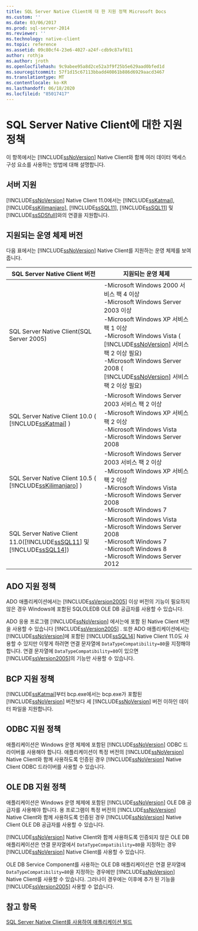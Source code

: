 ```yaml
---
title: SQL Server Native Client에 대 한 지원 정책 Microsoft Docs
ms.custom: ''
ms.date: 03/06/2017
ms.prod: sql-server-2014
ms.reviewer: ''
ms.technology: native-client
ms.topic: reference
ms.assetid: 09c80cf4-23e6-4027-a24f-cdb9c87af811
author: rothja
ms.author: jroth
ms.openlocfilehash: 9c9abee95a8d2ce52a3f9f25b5e629aad0bfed1d
ms.sourcegitcommit: 57f1d15c67113bbadd40861b886d6929aacd3467
ms.translationtype: MT
ms.contentlocale: ko-KR
ms.lasthandoff: 06/18/2020
ms.locfileid: "85017417"
---
```

# <a name="support-policies-for-sql-server-native-client"></a>SQL Server Native Client에 대한 지원 정책
  이 항목에서는 [!INCLUDE[ssNoVersion](../../../includes/ssnoversion-md.md)] Native Client와 함께 여러 데이터 액세스 구성 요소를 사용하는 방법에 대해 설명합니다.  
  
## <a name="server-support"></a>서버 지원  
 [!INCLUDE[ssNoVersion](../../../includes/ssnoversion-md.md)] Native Client 11.0에서는 [!INCLUDE[ssKatmai](../../../includes/sskatmai-md.md)], [!INCLUDE[ssKilimanjaro](../../../includes/sskilimanjaro-md.md)], [!INCLUDE[ssSQL11](../../../includes/sssql11-md.md)], [!INCLUDE[ssSQL11](../../../includes/sssql11-md.md)] 및 [!INCLUDE[ssSDSfull](../../../includes/sssdsfull-md.md)]와의 연결을 지원합니다.  
  
## <a name="supported-operating-system-versions"></a>지원되는 운영 체제 버전  
 다음 표에서는 [!INCLUDE[ssNoVersion](../../../includes/ssnoversion-md.md)] Native Client를 지원하는 운영 체제를 보여 줍니다.  
  
|SQL Server Native Client 버전|지원되는 운영 체제|  
|--------------------------------------|---------------------------------|  
|SQL Server Native Client(SQL Server 2005)|-Microsoft Windows 2000 서비스 팩 4 이상<br />-Microsoft Windows Server 2003 이상<br />-Microsoft Windows XP 서비스 팩 1 이상<br />-Microsoft Windows Vista ( [!INCLUDE[ssNoVersion](../../../includes/ssnoversion-md.md)] 서비스 팩 2 이상 필요)<br />-Microsoft Windows Server 2008 ( [!INCLUDE[ssNoVersion](../../../includes/ssnoversion-md.md)] 서비스 팩 2 이상 필요)|  
|SQL Server Native Client 10.0 ( [!INCLUDE[ssKatmai](../../../includes/sskatmai-md.md)] )|-Microsoft Windows Server 2003 서비스 팩 2 이상<br />-Microsoft Windows XP 서비스 팩 2 이상<br />-Microsoft Windows Vista<br />-Microsoft Windows Server 2008|  
|SQL Server Native Client 10.5 ( [!INCLUDE[ssKilimanjaro](../../../includes/sskilimanjaro-md.md)] )|-Microsoft Windows Server 2003 서비스 팩 2 이상<br />-Microsoft Windows XP 서비스 팩 2 이상<br />-Microsoft Windows Vista<br />-Microsoft Windows Server 2008<br />-Microsoft Windows 7|  
|SQL Server Native Client 11.0([!INCLUDE[ssSQL11](../../../includes/sssql11-md.md)] 및 [!INCLUDE[ssSQL14](../../../includes/sssql14-md.md)])|-Microsoft Windows Vista<br />-Microsoft Windows Server 2008<br />-Microsoft Windows 7<br />-Microsoft Windows 8<br />-Microsoft Windows Server 2012|  
  
## <a name="ado-support-policies"></a>ADO 지원 정책  
 ADO 애플리케이션에서는 [!INCLUDE[ssVersion2005](../../../includes/ssversion2005-md.md)] 이상 버전의 기능이 필요하지 않은 경우 Windows에 포함된 SQLOLEDB OLE DB 공급자를 사용할 수 있습니다.  
  
 ADO 응용 프로그램 [!INCLUDE[ssNoVersion](../../../includes/ssnoversion-md.md)] 에서는에 포함 된 Native Client 버전을 사용할 수 있습니다 [!INCLUDE[ssVersion2005](../../../includes/ssversion2005-md.md)] . 또한 ADO 애플리케이션에서는 [!INCLUDE[ssNoVersion](../../../includes/ssnoversion-md.md)]에 포함된 [!INCLUDE[ssSQL14](../../../includes/sssql14-md.md)] Native Client 11.0도 사용할 수 있지만 이렇게 하려면 연결 문자열에 `DataTypeCompatibility=80`을 지정해야 합니다. 연결 문자열에 `DataTypeCompatibility=80`이 있으면 [!INCLUDE[ssVersion2005](../../../includes/ssversion2005-md.md)]의 기능만 사용할 수 있습니다.  
  
## <a name="bcp-support-policies"></a>BCP 지원 정책  
 [!INCLUDE[ssKatmai](../../../includes/sskatmai-md.md)]부터 bcp.exe에서는 bcp.exe가 포함된 [!INCLUDE[ssNoVersion](../../../includes/ssnoversion-md.md)] 버전보다 세 [!INCLUDE[ssNoVersion](../../../includes/ssnoversion-md.md)] 버전 이하인 데이터 파일을 지원합니다.  
  
## <a name="odbc-support-policies"></a>ODBC 지원 정책  
 애플리케이션은 Windows 운영 체제에 포함된 [!INCLUDE[ssNoVersion](../../../includes/ssnoversion-md.md)] ODBC 드라이버를 사용해야 합니다. 애플리케이션이 특정 버전의 [!INCLUDE[ssNoVersion](../../../includes/ssnoversion-md.md)] Native Client와 함께 사용하도록 인증된 경우 [!INCLUDE[ssNoVersion](../../../includes/ssnoversion-md.md)] Native Client ODBC 드라이버를 사용할 수 있습니다.  
  
## <a name="ole-db-support-policies"></a>OLE DB 지원 정책  
 애플리케이션은 Windows 운영 체제에 포함된 [!INCLUDE[ssNoVersion](../../../includes/ssnoversion-md.md)] OLE DB 공급자를 사용해야 합니다. 용 프로그램이 특정 버전의 [!INCLUDE[ssNoVersion](../../../includes/ssnoversion-md.md)] Native Client와 함께 사용하도록 인증된 경우 [!INCLUDE[ssNoVersion](../../../includes/ssnoversion-md.md)] Native Client OLE DB 공급자를 사용할 수 있습니다.  
  
 [!INCLUDE[ssNoVersion](../../../includes/ssnoversion-md.md)] Native Client와 함께 사용하도록 인증되지 않은 OLE DB 애플리케이션은 연결 문자열에서 `DataTypeCompatibility=80`을 지정하는 경우 [!INCLUDE[ssNoVersion](../../../includes/ssnoversion-md.md)] Native Client를 사용할 수 있습니다.  
  
 OLE DB Service Component를 사용하는 OLE DB 애플리케이션은 연결 문자열에 `DataTypeCompatibility=80`을 지정하는 경우에만 [!INCLUDE[ssNoVersion](../../../includes/ssnoversion-md.md)] Native Client를 사용할 수 있습니다. 그러나이 경우에는 이후에 추가 된 기능을 [!INCLUDE[ssVersion2005](../../../includes/ssversion2005-md.md)] 사용할 수 없습니다.  
  
## <a name="see-also"></a>참고 항목  
 [SQL Server Native Client를 사용하여 애플리케이션 빌드](building-applications-with-sql-server-native-client.md)  
  
  
